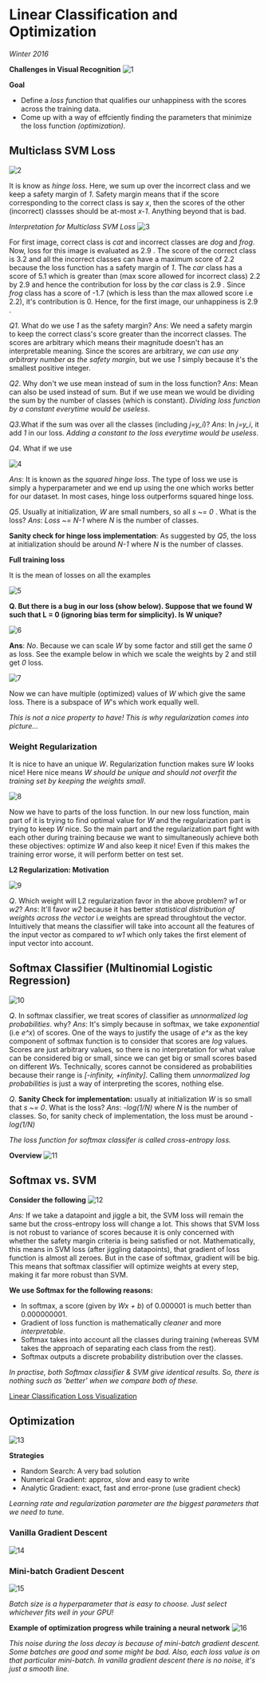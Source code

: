 # Linear Classification and Optimization

*Winter 2016*

**Challenges in Visual Recognition**
![1](/lectures/img/lec_3/1.png)

**Goal**

* Define a *loss function* that qualifies our unhappiness with the scores across the training data.
* Come up with a way of effciently finding the parameters that minimize the loss function *(optimization)*.

## Multiclass SVM Loss
![2](/lectures/img/lec_3/2.png)

It is know as *hinge loss*. Here, we sum up over the incorrect class and we keep a safety margin of *1*. Safety margin means that if the score corresponding to the correct class is say *x*, then the scores of the other (incorrect) classses should be at-most *x-1*. Anything beyond that is bad.

*Interpretation for Multiclass SVM Loss*
![3](/lectures/img/lec_3/3.png)

For first image, correct class is *cat* and incorrect classes are *dog* and *frog*. Now, loss for this image is evaluated as 2.9 . The score of the correct class is 3.2 and all the incorrect classes can have a maximum score of 2.2 because the loss function has a safety margin of *1*. The *car* class has a score of 5.1 which is greater than (max score allowed for incorrect class) 2.2 by 2.9 and hence the contribution for loss by the *car* class is 2.9 . Since *frog* class has a score of -1.7 (which is less than the max allowed score i.e 2.2), it's contribution is 0. Hence, for the first image, our unhappiness is 2.9 .

*Q1*. What do we use *1* as the safety margin?
*Ans*: We need a safety margin to keep the correct class's score greater than the incorrect classes. The scores are arbitrary which means their magnitude doesn't has an interpretable meaning. Since the scores are arbitrary, *we can use any arbitrary number as the safety margin*, but we use *1* simply because it's the smallest positive integer.

*Q2*. Why don't we use mean instead of sum in the loss function?
*Ans*: Mean can also be used instead of sum. But if we use mean we would be dividing the sum by the number of classes (which is constant). *Dividing loss function by a constant everytime would be useless*.

*Q3*.What if the sum was over all the classes (including *j=y_i*)?
*Ans*: In *j=y_i*, it add *1* in our loss. *Adding a constant to the loss everytime would be useless*.

*Q4*. What if we use

![4](/lectures/img/lec_3/4.png)

*Ans*: It is known as the *squared hinge loss*. The type of loss we use is simply a hyperparameter and we end up using the one which works better for our dataset. In most cases, hinge loss outperforms squared hinge loss.

*Q5*. Usually at initialization, *W* are small numbers, so all *s ~= 0* . What is the loss?
*Ans*: *Loss ~= N-1* where *N* is the number of classes.

**Sanity check for hinge loss implementation**: As suggested by *Q5*, the loss at initialization should be around *N-1* where *N* is the number of classes.

**Full training loss**

It is the mean of losses on all the examples

![5](/lectures/img/lec_3/5.png)

**Q. But there is a bug in our loss (show below). Suppose that we found W such that L = 0 (ignoring bias term for simplicity). Is W unique?**

![6](/lectures/img/lec_3/6.png)

**Ans**: *No*. Because we can scale *W* by some factor and still get the same *0* as loss. See the example below in which we scale the weights by 2 and still get *0* loss.

![7](/lectures/img/lec_3/7.png)

Now we can have multiple (optimized) values of *W* which give the same loss. There is a subspace of *W*'s which work equally well.

*This is not a nice property to have! This is why regularization comes into picture...*

### Weight Regularization

It is nice to have an unique *W*. Regularization function makes sure *W* looks nice! Here nice means *W should be unique and should not overfit the training set by keeping the weights small*.

![8](/lectures/img/lec_3/8.png)

Now we have to parts of the loss function. In our new loss function, main part of it is trying to find optimal value for *W* and the regularization part is trying to keep *W* nice. So the main part and the regularization part fight with each other during training because we want to simultaneously achieve both these objectives: optimize *W* and also keep it nice! Even if this makes the training error worse, it will perform better on test set.

**L2 Regularization: Motivation**

![9](/lectures/img/lec_3/9.png)

*Q*. Which weight will L2 regularization favor in the above problem? *w1* or *w2*?
*Ans*: It'll favor *w2* because it has better *statistical distribution of weights across the vector* i.e weights are spread throughtout the vector. Intuitively that means the classifier will take into account all the features of the input vector as compared to *w1* which only takes the first element of input vector into account.

## Softmax Classifier (Multinomial Logistic Regression)
![10](/lectures/img/lec_3/10.png)

*Q*. In softmax classifier, we treat scores of classifier as *unnormalized log probabilities*. why?
*Ans*: It's simply because in softmax, we take *exponential* (i.e *e^x*) of scores. One of the ways to justify the usage of *e^x* as the key component of softmax function is to consider that scores are *log* values. Scores are just arbitrary values, so there is no interpretation for what value can be considered big or small, since we can get big or small scores based on different *W*s. Technically, scores cannot be considered as probabilities because their range is *[-infinity, +infinity]*. Calling them *unnormalized log probabilities* is just a way of interpreting the scores, nothing else.

*Q*. **Sanity Check for implementation:** usually at initialization *W* is so small that *s ~= 0*. What is the loss?
*Ans*: *-log(1/N)* where *N* is the number of classes. So, for sanity check of implementation, the loss must be around *-log(1/N)*

*The loss function for softmax classifer is called cross-entropy loss.*

**Overview**
![11](/lectures/img/lec_3/11.png)

## Softmax vs. SVM

**Consider the following**
![12](/lectures/img/lec_3/12.png)

*Ans:* If we take a datapoint and jiggle a bit, the SVM loss will remain the same but the cross-entropy loss will change a lot. This shows that SVM loss is not robust to variance of scores because it is only concerned with whether the safety margin criteria is being satisfied or not. Mathematically, this means in SVM loss (after jiggling datapoints), that gradient of loss function is almost all zeroes. But in the case of softmax, gradient will be big. This means that softmax classifier will optimize weights at every step, making it far more robust than SVM.

**We use Softmax for the following reasons:**
* In softmax, a score (given by *Wx + b*) of 0.000001 is much better than 0.000000001.
* Gradient of loss function is mathematically *cleaner* and more *interpretable*.
* Softmax takes into account all the classes during training (whereas SVM takes the approach of separating each class from the rest).
* Softmax outputs a discrete probability distribution over the classes.

*In practise, both Softmax classifier & SVM give identical results. So, there is nothing such as 'better' when we compare both of these.*

[Linear Classification Loss Visualization](http://vision.stanford.edu/teaching/cs231n-demos/linear-classify/)

## Optimization
![13](/lectures/img/lec_3/13.png)

**Strategies**
* Random Search: A very bad solution
* Numerical Gradient: approx, slow and easy to write
* Analytic Gradient: exact, fast and error-prone (use gradient check)

*Learning rate and regularization parameter are the biggest parameters that we need to tune.*

### Vanilla Gradient Descent
![14](/lectures/img/lec_3/14.png)

### Mini-batch Gradient Descent
![15](/lectures/img/lec_3/15.png)

*Batch size is a hyperparameter that is easy to choose. Just select whichever fits well in your GPU!*

**Example of optimization progress while training a neural network**
![16](/lectures/img/lec_3/16.png)

*This noise during the loss decay is because of mini-batch gradient descent. Some batches are good and some might be bad. Also, each loss value is on that particular mini-batch. In vanilla gradient descent there is no noise, it's just a smooth line.*
